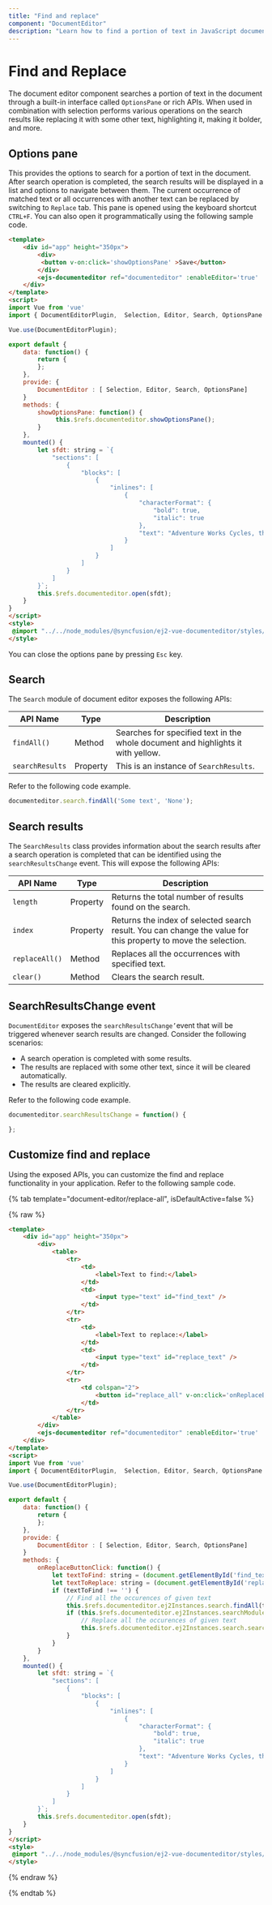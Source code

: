 ```yaml
---
title: "Find and replace"
component: "DocumentEditor"
description: "Learn how to find a portion of text in JavaScript document editor and replace it with another portion of text."
---
```


# Find and Replace

The document editor component searches a portion of text in the document through a built-in interface called `OptionsPane` or rich APIs. When used in combination with selection performs various operations on the search results like replacing it with some other text, highlighting it, making it bolder, and more.

## Options pane

This provides the options to search for a portion of text in the document. After search operation is completed, the search results will be displayed in a list and options to navigate between them. The current occurrence of matched text or all occurrences with another text can be replaced by switching to `Replace` tab. This pane is opened using the keyboard shortcut `CTRL+F`. You can also open it programmatically using the following sample code.

```html
<template>
    <div id="app" height="350px">
        <div>
         <button v-on:click='showOptionsPane' >Save</button>
        </div>
        <ejs-documenteditor ref="documenteditor" :enableEditor='true' :enableSearch='true' :enableOptionsPane='true' :isReadOnly='false' style="width: 100%;height: 100%;"></ejs-documenteditor>
    </div>
</template>
<script>
import Vue from 'vue'
import { DocumentEditorPlugin,  Selection, Editor, Search, OptionsPane } from '@syncfusion/ej2-vue-documenteditor';

Vue.use(DocumentEditorPlugin);

export default {
    data: function() {
        return {
        };
    },
    provide: {
        DocumentEditor : [ Selection, Editor, Search, OptionsPane]
    }
    methods: {
        showOptionsPane: function() {
             this.$refs.documenteditor.showOptionsPane();
        }
    },
    mounted() {
        let sfdt: string = `{
            "sections": [
                {
                    "blocks": [
                        {
                            "inlines": [
                                {
                                    "characterFormat": {
                                        "bold": true,
                                        "italic": true
                                    },
                                    "text": "Adventure Works Cycles, the fictitious company on which the AdventureWorks sample databases are based, is a large, multinational manufacturing company. The company manufactures and sells metal and composite bicycles to North American, European and Asian commercial markets. While its base operation is located in Bothell, Washington with 290 employees, several regional sales teams are located throughout their market base."
                                }
                            ]
                        }
                    ]
                }
            ]
        }`;
        this.$refs.documenteditor.open(sfdt);
    }
}
</script>
<style>
 @import "../../node_modules/@syncfusion/ej2-vue-documenteditor/styles/material.css";
</style>
```

You can close the options pane by pressing `Esc` key.

## Search

The `Search` module of document editor exposes the following APIs:

|API Name|Type |Description|
|---|---|---|
|`findAll()` | Method |Searches for specified text in the whole document and highlights it with yellow.|
|`searchResults` |Property |This is an instance of `SearchResults`.|

Refer to the following code example.

```typescript
documenteditor.search.findAll('Some text', 'None');
```

## Search results

The `SearchResults` class provides information about the search results after a search operation is completed that can be identified using the `searchResultsChange` event. This will expose the following APIs:

|API Name|Type |Description|
|---|---|---|
|`length`|Property|Returns the total number of results found on the search.|
|`index`|Property|Returns the index of selected search result. You can change the value for this property to move the selection.|
|`replaceAll()`|Method|Replaces all the occurrences with specified text.|
|`clear()`|Method|Clears the search result.|

## SearchResultsChange event

`DocumentEditor` exposes the `searchResultsChange’`event that will be triggered whenever search results are changed. Consider the following scenarios:

* A search operation is completed with some results.
* The results are replaced with some other text, since it will be cleared automatically.
* The results are cleared explicitly.

Refer to the following code example.

```typescript
documenteditor.searchResultsChange = function() {

};
```

## Customize find and replace

Using the exposed APIs, you can customize the find and replace functionality in your application. Refer to the following sample code.

{% tab template="document-editor/replace-all", isDefaultActive=false %}

{% raw %}

```html
<template>
    <div id="app" height="350px">
        <div>
            <table>
                <tr>
                    <td>
                        <label>Text to find:</label>
                    </td>
                    <td>
                        <input type="text" id="find_text" />
                    </td>
                </tr>
                <tr>
                    <td>
                        <label>Text to replace:</label>
                    </td>
                    <td>
                        <input type="text" id="replace_text" />
                    </td>
                </tr>
                <tr>
                    <td colspan="2">
                        <button id="replace_all" v-on:click='onReplaceButtonClick' style="float:right;margin-top: 10px;" class="e-control e-btn">Replace All</button>
                    </td>
                </tr>
            </table>
        </div>
        <ejs-documenteditor ref="documenteditor" :enableEditor='true' :enableSearch='true' :enableOptionsPane='true' :isReadOnly='false' style="width: 100%;height: 100%;"></ejs-documenteditor>
    </div>
</template>
<script>
import Vue from 'vue'
import { DocumentEditorPlugin,  Selection, Editor, Search, OptionsPane } from '@syncfusion/ej2-vue-documenteditor';

Vue.use(DocumentEditorPlugin);

export default {
    data: function() {
        return {
        };
    },
    provide: {
        DocumentEditor : [ Selection, Editor, Search, OptionsPane]
    }
    methods: {
        onReplaceButtonClick: function() {
            let textToFind: string = (document.getElementById('find_text') as HTMLInputElement).value;
            let textToReplace: string = (document.getElementById('replace_text') as HTMLInputElement).value;
            if (textToFind !== '') {
                // Find all the occurences of given text
                this.$refs.documenteditor.ej2Instances.search.findAll(textToFind);
                if (this.$refs.documenteditor.ej2Instances.searchModule.searchResults.length > 0) {
                    // Replace all the occurences of given text
                    this.$refs.documenteditor.ej2Instances.search.searchResults.replaceAll(textToReplace);
                }
            }
        }
    },
    mounted() {
        let sfdt: string = `{
            "sections": [
                {
                    "blocks": [
                        {
                            "inlines": [
                                {
                                    "characterFormat": {
                                        "bold": true,
                                        "italic": true
                                    },
                                    "text": "Adventure Works Cycles, the fictitious company on which the AdventureWorks sample databases are based, is a large, multinational manufacturing company. The company manufactures and sells metal and composite bicycles to North American, European and Asian commercial markets. While its base operation is located in Bothell, Washington with 290 employees, several regional sales teams are located throughout their market base."
                                }
                            ]
                        }
                    ]
                }
            ]
        }`;
        this.$refs.documenteditor.open(sfdt);
    }
}
</script>
<style>
 @import "../../node_modules/@syncfusion/ej2-vue-documenteditor/styles/material.css";
</style>
```

{% endraw %}

{% endtab %}